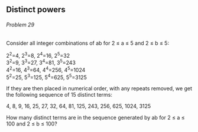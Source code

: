 ## Distinct powers
###### Problem 29


Consider all integer combinations of ab for 2 ≤ a ≤ 5 and 2 ≤ b ≤ 5:

2<sup>2</sup>=4, 2<sup>3</sup>=8, 2<sup>4</sup>=16, 2<sup>5</sup>=32  
3<sup>2</sup>=9, 3<sup>3</sup>=27, 3<sup>4</sup>=81, 3<sup>5</sup>=243  
4<sup>2</sup>=16, 4<sup>3</sup>=64, 4<sup>4</sup>=256, 4<sup>5</sup>=1024  
5<sup>2</sup>=25, 5<sup>3</sup>=125, 5<sup>4</sup>=625, 5<sup>5</sup>=3125  

If they are then placed in numerical order, with any repeats removed, we get the following sequence of 15 distinct terms:

4, 8, 9, 16, 25, 27, 32, 64, 81, 125, 243, 256, 625, 1024, 3125

How many distinct terms are in the sequence generated by ab for 2 ≤ a ≤ 100 and 2 ≤ b ≤ 100?
